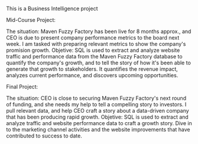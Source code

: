 This is a Business Intelligence project 

Mid-Course Project:

The situation: Maven Fuzzy Factory has been live for 8 months approx., and CEO is due to present company performance metrics to the board next week. 
I am tasked with preparing relevant metrics to show the company's promision growth.
Objetive: SQL is used to extract and analyze website traffic and performance data from the Maven Fuzzy Factory database to quantify the company's growth, 
and to tell the story of how it's been able to generate that growth to stakeholders. It quantifies the revenue impact, analyzes current performance, and discovers upcoming opportunities.


Final Project:

The situation: CEO is close to securing Maven Fuzzy Factory's next round of funding, and she needs my help to tell a compelling story to investors. 
I pull relevant data, and help CEO craft a story about a data-driven company that has been producing rapid growth.
Objetive: SQL is used to extract and analyze traffic and website performance data to craft a growth story. 
Dive in to the marketing channel activities and the website improvements that have contributed to success to date.
